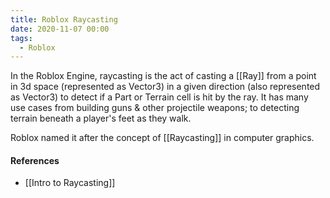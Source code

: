 ```yaml
---
title: Roblox Raycasting
date: 2020-11-07 00:00
tags:
  - Roblox
---
```


In the Roblox Engine, raycasting is the act of casting a [[Ray]] from a point in 3d space (represented as Vector3) in a given direction (also represented as Vector3) to detect if a Part or Terrain cell is hit by the ray. It has many use cases from building guns & other projectile weapons; to detecting terrain beneath a player's feet as they walk.

Roblox named it after the concept of [[Raycasting]] in computer graphics.

#### References

* [[Intro to Raycasting]]
